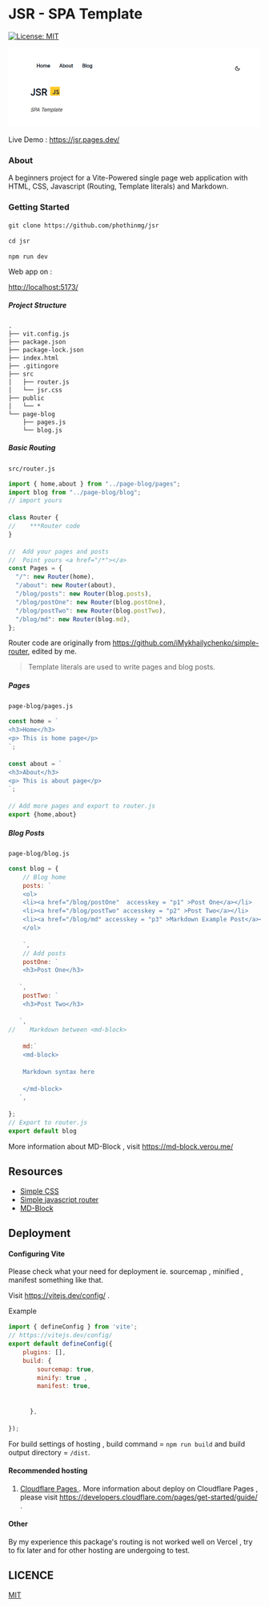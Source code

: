 # JSR  -   SPA Template

[![License: MIT](https://img.shields.io/badge/License-MIT-yellow.svg)](https://opensource.org/licenses/MIT)

![jsr](./public/jsr.png)

Live Demo : https://jsr.pages.dev/


### About
A beginners project for a Vite-Powered  single page web application with HTML, CSS, Javascript (Routing, Template literals) and Markdown.

### Getting Started

`git clone https://github.com/phothinmg/jsr`

`cd jsr`

`npm run dev`

Web app on :

[http://localhost:5173/](http://localhost:5173/)

##### Project Structure

```
.
├── vit.config.js
├── package.json
├── package-lock.json
├── index.html
├── .gitingore
├── src
│   ├── router.js
│   └── jsr.css
├── public
│   └── *
└── page-blog
    ├── pages.js
    └── blog.js
```

##### Basic Routing

`src/router.js`

```javascript
import { home,about } from "../page-blog/pages";
import blog from "../page-blog/blog";
// import yours 

class Router {
//    ***Router code 
}

//  Add your pages and posts 
//  Point yours <a href="/*"></a>
const Pages = {
  "/": new Router(home),
  "/about": new Router(about),
  "/blog/posts": new Router(blog.posts),
  "/blog/postOne": new Router(blog.postOne),
  "/blog/postTwo": new Router(blog.postTwo),
  "/blog/md": new Router(blog.md),
};


```


Router code are originally from https://github.com/iMykhailychenko/simple-router, edited by me.



> Template literals are used to write pages and blog posts.



##### Pages

`page-blog/pages.js`

```javascript
const home = `
<h3>Home</h3>
<p> This is home page</p>
`;

const about = `
<h3>About</h3>
<p> This is about page</p>
`;

// Add more pages and export to router.js
export {home,about}

```

##### Blog Posts

`page-blog/blog.js`


```javascript
const blog = {
    // Blog home
    posts: `
    <ol>
    <li><a href="/blog/postOne"  accesskey = "p1" >Post One</a></li>
    <li><a href="/blog/postTwo" accesskey = "p2" >Post Two</a></li>
    <li><a href="/blog/md" accesskey = "p3" >Markdown Example Post</a></li>
    </ol>
    
    `,
    // Add posts
    postOne: `
    <h3>Post One</h3>

   `,
    postTwo: `
    <h3>Post Two</h3>

   `,
//    Markdown between <md-block>
    
    md:`
    <md-block>

    Markdown syntax here 
    
    </md-block>
   `,

};
// Export to router.js
export default blog
```

More information about MD-Block  , visit https://md-block.verou.me/

## Resources

- [Simple CSS](https://simplecss.org/)
- [Simple javascript router](https://github.com/iMykhailychenko/simple-router)
- [MD-Block](https://md-block.verou.me/)

## Deployment

#### Configuring Vite

Please check what your need for deployment ie. sourcemap , minified , manifest something like that.

Visit https://vitejs.dev/config/ .

Example 

```javascript
import { defineConfig } from 'vite';
// https://vitejs.dev/config/
export default defineConfig({
	plugins: [],
	build: {
		sourcemap: true,
		minify: true ,
		manifest: true,
		
		
	  },
	
});

```
For build settings of hosting  , build command = `npm run build` and build output directory = `/dist`.





#### Recommended hosting 

1. [Cloudflare Pages ](https://pages.cloudflare.com/).
More information about deploy on Cloudflare Pages , please visit   https://developers.cloudflare.com/pages/get-started/guide/ .

#### Other

By my experience this package's routing is  not worked well on Vercel , try to fix later and for  other hosting are undergoing to test.

## LICENCE
[MIT](https://github.com/phothinmg/jsr/blob/main/LICENSE)


